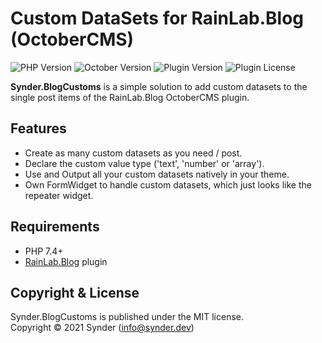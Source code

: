 Custom DataSets for RainLab.Blog (OctoberCMS)
=============================================

![PHP Version](https://img.shields.io/badge/PHP-7.4%2B-4f5b93?style=flat-square)
![October Version](https://img.shields.io/badge/OctoberCMS-2.0%2B-DB6A26?style=flat-square)
![Plugin Version](https://img.shields.io/github/v/release/SynderDEV/october-blogcustoms-plugin?style=flat-square&label=Version)
![Plugin License](https://img.shields.io/github/license/SynderDEV/october-blogcustoms-plugin?style=flat-square&label=License)

**Synder.BlogCustoms** is a simple solution to add custom datasets to the single post items of the 
RainLab.Blog OctoberCMS plugin.


Features
--------

-   Create as many custom datasets as you need / post.
-   Declare the custom value type ('text', 'number' or 'array').
-   Use and Output all your custom datasets natively in your theme.
-   Own FormWidget to handle custom datasets, which just looks like the repeater widget.


Requirements
------------

-   PHP 7.4+
-   [RainLab.Blog](https://octobercms.com/plugin/rainlab-blog) plugin


Copyright & License
-------------------

Synder.BlogCustoms is published under the MIT license.<br />
Copyright © 2021 Synder (info@synder.dev)
